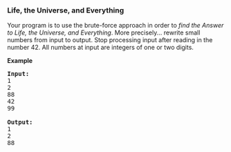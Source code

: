 ### Life, the Universe, and Everything

Your program is to use the brute-force approach in order to *find the Answer to Life, the Universe, and Everything*. More precisely... rewrite small numbers from input to output. Stop processing input after reading in the number 42. All numbers at input are integers of one or two digits.

**Example**

<pre>
<b>Input:</b>
1
2
88
42
99

<b>Output:</b>
1
2
88
</pre>
